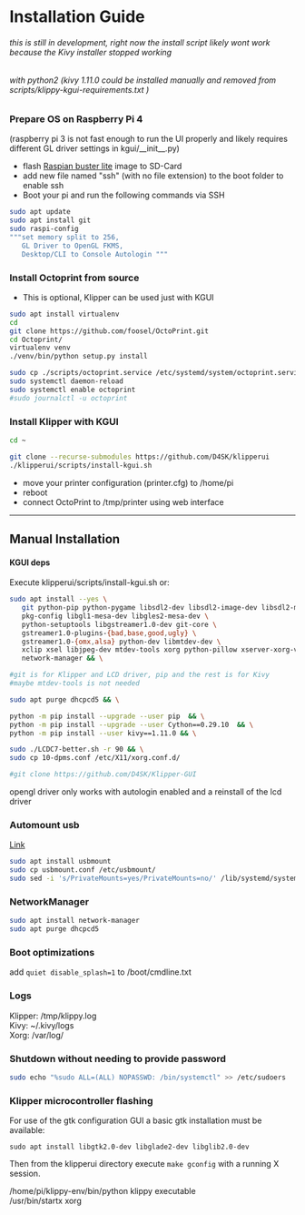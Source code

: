 Installation Guide
==================

###### this is still in development, right now the install script likely wont work because the Kivy installer stopped working
###### with python2 (kivy 1.11.0 could be installed manually and removed from scripts/klippy-kgui-requirements.txt ) 


### Prepare OS on Raspberry Pi 4
(raspberry pi 3 is not fast enough to run the UI properly and likely requires different GL driver settings  in kgui/\_\_init\_\_.py)
- flash [Raspian buster lite](https://www.raspberrypi.org/downloads/raspbian) image to SD-Card
- add new file named "ssh" (with no file extension) to the boot folder to enable ssh
- Boot your pi and run the following commands via SSH

```bash
sudo apt update
sudo apt install git
sudo raspi-config
"""set memory split to 256,
   GL Driver to OpenGL FKMS, 
   Desktop/CLI to Console Autologin """ 
```

### Install Octoprint from source
- This is optional, Klipper can be used just with KGUI

```bash
sudo apt install virtualenv  
cd
git clone https://github.com/foosel/OctoPrint.git
cd Octoprint/
virtualenv venv  
./venv/bin/python setup.py install

sudo cp ./scripts/octoprint.service /etc/systemd/system/octoprint.service
sudo systemctl daemon-reload
sudo systemctl enable octoprint
#sudo journalctl -u octoprint
```

### Install Klipper with KGUI

```bash
cd ~

git clone --recurse-submodules https://github.com/D4SK/klipperui
./klipperui/scripts/install-kgui.sh
```

- move your printer configuration (printer.cfg) to /home/pi  
- reboot
- connect OctoPrint to /tmp/printer using web interface  


---
  
  
  
## Manual Installation 
#### KGUI deps

Execute klipperui/scripts/install-kgui.sh or:

```bash
sudo apt install --yes \ 
   git python-pip python-pygame libsdl2-dev libsdl2-image-dev libsdl2-mixer-dev libsdl2-ttf-dev \
   pkg-config libgl1-mesa-dev libgles2-mesa-dev \
   python-setuptools libgstreamer1.0-dev git-core \
   gstreamer1.0-plugins-{bad,base,good,ugly} \
   gstreamer1.0-{omx,alsa} python-dev libmtdev-dev \
   xclip xsel libjpeg-dev mtdev-tools xorg python-pillow xserver-xorg-video-fbturbo \
   network-manager && \

#git is for Klipper and LCD driver, pip and the rest is for Kivy 
#maybe mtdev-tools is not needed  

sudo apt purge dhcpcd5 && \

python -m pip install --upgrade --user pip  && \
python -m pip install --upgrade --user Cython==0.29.10  && \
python -m pip install --user kivy==1.11.0 && \

sudo ./LCDC7-better.sh -r 90 && \
sudo cp 10-dpms.conf /etc/X11/xorg.conf.d/

#git clone https://github.com/D4SK/Klipper-GUI
```

opengl driver only works with autologin enabled and a reinstall of the lcd driver  

### Automount usb

[Link](https://raspberrypi.stackexchange.com/questions/66169/auto-mount-usb-stick-on-plug-in-without-uuid)  

```bash
sudo apt install usbmount
sudo cp usbmount.conf /etc/usbmount/
sudo sed -i 's/PrivateMounts=yes/PrivateMounts=no/' /lib/systemd/system/systemd-udevd.service
```

### NetworkManager

```bash
sudo apt install network-manager  
sudo apt purge dhcpcd5  
```

### Boot optimizations

add `quiet disable_splash=1` to /boot/cmdline.txt  

### Logs

Klipper: /tmp/klippy.log  
Kivy:  ~/.kivy/logs  
Xorg: /var/log/  


### Shutdown without needing to provide password

```bash
sudo echo "%sudo ALL=(ALL) NOPASSWD: /bin/systemctl" >> /etc/sudoers
```

### Klipper microcontroller flashing

For use of the gtk configuration GUI a basic gtk installation must be available:

`sudo apt install libgtk2.0-dev libglade2-dev libglib2.0-dev`

Then from the klipperui directory execute
`make gconfig`
with a running X session.

/home/pi/klippy-env/bin/python      klippy executable  
/usr/bin/startx                     xorg
